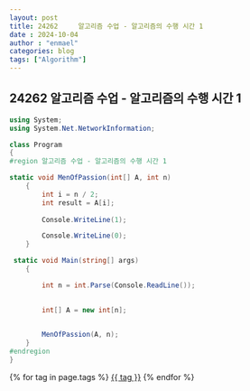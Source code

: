 ```yaml
---
layout: post
title: 24262	 알고리즘 수업 - 알고리즘의 수행 시간 1
date : 2024-10-04
author : "enmael"
categories: blog
tags: ["Algorithm"]
---
```


<h2> 24262	 알고리즘 수업 - 알고리즘의 수행 시간 1  </h2>



```csharp
using System;
using System.Net.NetworkInformation;

class Program
{
#region 알고리즘 수업 - 알고리즘의 수행 시간 1

static void MenOfPassion(int[] A, int n)
    {
        int i = n / 2;
        int result = A[i];
        
        Console.WriteLine(1);

        Console.WriteLine(0);
    }

 static void Main(string[] args)
    {

        int n = int.Parse(Console.ReadLine());

        
        int[] A = new int[n];
        

        MenOfPassion(A, n);
    }
#endregion
}

```

{% for tag in page.tags %}
  <a href="/tags/{{ tag }}">{{ tag }}</a>
{% endfor %}
